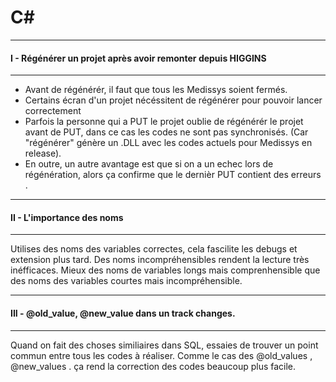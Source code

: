 # C#
***
#### I - Régénérer un projet après avoir remonter depuis HIGGINS
***
- Avant de régénérér, il faut que tous les Medissys soient fermés.
- Certains écran d'un projet nécéssitent de régénérer pour pouvoir lancer correctement
- Parfois la personne qui a PUT le projet oublie de régénérér le projet avant de PUT, dans ce cas les codes ne sont pas synchronisés. (Car "régénérer" génère un .DLL avec les codes actuels pour Medissys en release).
- En outre, un autre avantage est que si on a un echec lors de régénération,  alors ça confirme que le dernièr PUT contient des erreurs .

***
#### II - L'importance des noms 
***
Utilises des noms des variables correctes, cela fascilite les debugs et extension plus tard.
Des noms incompréhensibles rendent la lecture très inéfficaces.
Mieux des noms de variables longs mais comprenhensible que des noms des variables courtes mais incompréhensible.

***
#### III - @old_value, @new_value dans un track changes.
***
Quand on fait des choses similiaires dans SQL, essaies de trouver un point commun entre tous les codes à réaliser.
Comme le cas des @old_values , @new_values .
ça rend la correction des codes beaucoup plus facile.


